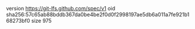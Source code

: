version https://git-lfs.github.com/spec/v1
oid sha256:57c65ab88bddb367da0be4be2f0d0f2998197ae5db6a011a7fe921b168273bf0
size 975

